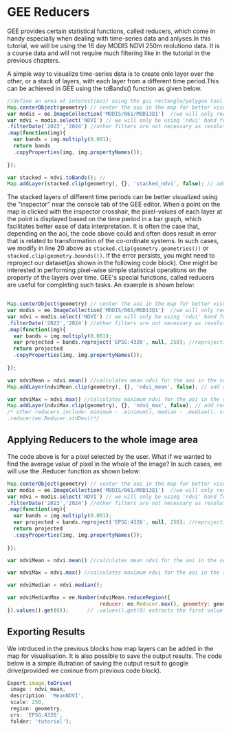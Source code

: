 # GEE Reducers

GEE provides certain statistical functions, called reducers, which come in handy especially when dealing with time-series data and 
anlyses.In this tutorial, we will be using the 16 day MODIS NDVI 250m reolutiono data. It is a course data and will not require much filtering like in the tutorial in the previous chapters. 

A simple way to visualize time-series data is to create onle layer over the other, or a stack of layers, with each layer
from a different time period.This can be achieved in GEE using the toBands() function as given below.
```Javascript
//define an area of interest(aoi) using the gui rectangle/polygon tool and import it as 'geometry'
Map.centerObject(geometry) // center the aoi in the map for better visualisation
var modis = ee.ImageCollection('MODIS/061/MOD13Q1')  //we will only require the NDVI band for this turorial
var ndvi = modis.select('NDVI') // we will only be using 'ndvi' band for this tutorial
.filterDate('2023','2024') //other filters are not necessary as resolution is course in MODIS
.map(function(img){
  var bands = img.multiply(0.001);
  return bands
  .copyProperties(img, img.propertyNames());
  
});

var stacked = ndvi.toBands(); // 
Map.addLayer(stacked.clip(geometry), {}, 'stacked_ndvi', false); // add result to the map for visualisation
```
The stacked layers of different time periods can be better visualized using the "inspector" near the console tab of the GEE editor.
When a point on the map is clicked with the inspector crosshair, the pixel-values of each layer at the point is displayed based on 
the time period in a bar graph, which facilitates better ease of data interpretation. 
It is often the case that, depending on the aoi, the code above could and often does result in error that is related to transformation of the co-ordinate systems. In such cases, we modify in line 20 above as ```stacked.clip(geometry.geometries())``` or ```stacked.clip(geometry.bounds())```. If the error persists, you might need to reproject our dataset(as shown in the following code block). One might be interested in performing pixel-wise simple statistical operations on the property of the layers over time. GEE's special functions, called reducers are useful for completing such tasks. An example is shown below:
```Javascript
  
Map.centerObject(geometry) // center the aoi in the map for better visualisation
var modis = ee.ImageCollection('MODIS/061/MOD13Q1')  //we will only require the NDVI band for this turorial
var ndvi = modis.select('NDVI') // we will only be using 'ndvi' band for this tutorial
.filterDate('2023','2024') //other filters are not necessary as resolution is course in MODIS
.map(function(img){
  var bands = img.multiply(0.001);
  var projected = bands.reproject('EPSG:4326', null, 250); //reprojecting the layer to WGS84 at 250m resolution
  return projected
  .copyProperties(img, img.propertyNames());
  
});

var ndviMean = ndvi.mean() //calculates mean ndvi for the aoi in the selected time period
Map.addLayer(ndviMean.clip(geometry), {}, 'ndvi_mean', false); // add result to the map for visualisation

var ndviMax = ndvi.max() //calculates maximum ndvi for the aoi in the selected time period
Map.addLayer(ndviMax.clip(geometry), {}, 'ndvi_max', false); // add result to the map for visualisation
/* other reducers include: minimum - .minimum(), median - .median(), standard deviation -
.reducer(ee.Reducer.stdDev()*/
```
## Applying Reducers to the whole image area

The code above is for a pixel selected by the user. What if we wanted to find the average value of pixel in the whole of the image?
In such cases, we will use the .Reducer function as shown below:
```Javascript
Map.centerObject(geometry) // center the aoi in the map for better visualisation
var modis = ee.ImageCollection('MODIS/061/MOD13Q1')  //we will only require the NDVI band for this turorial
var ndvi = modis.select('NDVI') // we will only be using 'ndvi' band for this tutorial
.filterDate('2023','2024') //other filters are not necessary as resolution is course in MODIS
.map(function(img){
  var bands = img.multiply(0.001);
  var projected = bands.reproject('EPSG:4326', null, 250); //reprojecting the layer to WGS84 at 250m resolution
  return projected
  .copyProperties(img, img.propertyNames());
  
});

var ndviMean = ndvi.mean() //calculates mean ndvi for the aoi in the selected time period

var ndviMax = ndvi.max() //calculates maximum ndvi for the aoi in the selected time period

var ndviMedian = ndvi.median();

var ndviMedianMax = ee.Number(ndviMean.reduceRegion({
                              reducer: ee.Reducer.max(), geometry: geometry, scale: 250
}).values().get(0));      // .values().get(0) extracts the first value of the output layer while ee.Number converts the resilting output to a numerical value

```
## Exporting Results
We intrduced in the previous blocks how map layers can be added in the map for visualisation. It is also possible to save the
output results. The code below is a simple illutration of saving the output result to google drive(provided we coninue from 
previous code block).
```Javascript
Export.image.toDrive(
 image : ndvi_mean,
 description: 'MeanNDVI',
 scale: 250,
 region: geometry,
 crs: 'EPSG:4326',
 folder: 'tutorial');
```
